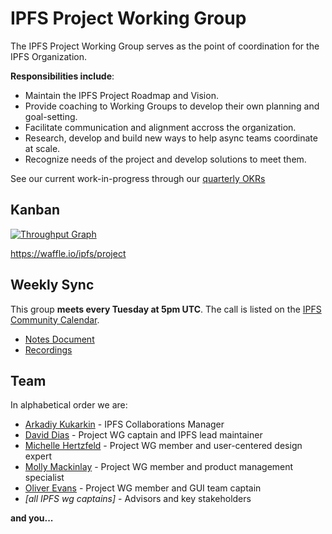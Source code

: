 # IPFS Project Working Group

The IPFS Project Working Group serves as the point of coordination for the IPFS Organization.
 
 **Responsibilities include**:
 
- Maintain the IPFS Project Roadmap and Vision.
- Provide coaching to Working Groups to develop their own planning and goal-setting.
- Facilitate communication and alignment accross the organization.
- Research, develop and build new ways to help async teams coordinate at scale.
- Recognize needs of the project and develop solutions to meet them. 

See our current work-in-progress through our [quarterly OKRs](https://docs.google.com/spreadsheets/d/139lROP7-Ee4M4S7A_IO4iIgSgugYm7dct620LYnalII/edit#gid=1562851442)

## Kanban

[![Throughput Graph](https://graphs.waffle.io/ipfs/project/throughput.svg)](https://waffle.io/ipfs/project/metrics/throughput)

https://waffle.io/ipfs/project

## Weekly Sync

This group **meets every Tuesday at 5pm UTC**. The call is listed on the [IPFS Community Calendar](https://calendar.google.com/calendar/embed?src=ipfs.io_eal36ugu5e75s207gfjcu0ae84@group.calendar.google.com&ctz=UTC).

- [Notes Document](https://docs.google.com/document/d/1IZ8tyWKnuXKTMbYaZO_8FVUKJ1kxA4imgPaTBhXXbAc/edit#heading=h.7cn0h96e19m)
- [Recordings](https://www.youtube.com/playlist?list=PLuhRWgmPaHtSIdimfSWWjQHLMbsScghYB)

## Team

In alphabetical order we are:

- [Arkadiy Kukarkin](https://github.com/parkan) - IPFS Collaborations Manager
- [David Dias](https://github.com/diasdavid) - Project WG captain and IPFS lead maintainer
- [Michelle Hertzfeld](https://github.com/meiqimichelle) - Project WG member and user-centered design expert
- [Molly Mackinlay](https://github.com/momack2) - Project WG member and product management specialist
- [Oliver Evans](https://github.com/olizilla) - Project WG member and GUI team captain  
- *[all IPFS wg captains]* - Advisors and key stakeholders

**and you...**

